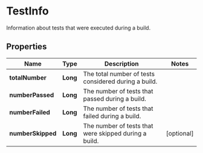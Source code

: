 

# TestInfo

Information about tests that were executed during a build. 

## Properties

| Name | Type | Description | Notes |
|------------ | ------------- | ------------- | -------------|
|**totalNumber** | **Long** | The total number of tests considered during a build.  |  |
|**numberPassed** | **Long** | The number of tests that passed during a build.  |  |
|**numberFailed** | **Long** | The number of tests that failed during a build.  |  |
|**numberSkipped** | **Long** | The number of tests that were skipped during a build.  |  [optional] |



